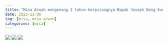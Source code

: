 ```yaml
---
title: "Misa Arwah mengenang 3 tahun berpulangnya Bapak Joseph Wang Suwandi Widjaya"
date: 2023-11-06
tag: [misa, misa arwah]
categories: [misa]
---
```

![](/img/misa6nov23.avif) ![](/img/misa6nov231.avif) ![](/img/misa6nov232.avif)